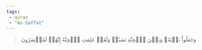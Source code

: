 ```yaml
---
tags: 
 - quran 
 - "As-Saffat"
---
```


> وَجَعَلُواْ بَيۡنَهُۥ وَبَيۡنَ ٱلۡجِنَّةِ نَسَبٗاۚ وَلَقَدۡ عَلِمَتِ ٱلۡجِنَّةُ إِنَّهُمۡ لَمُحۡضَرُونَ
